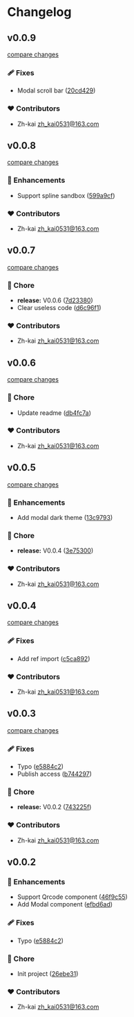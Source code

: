 # Changelog


## v0.0.9

[compare changes](https://github.com/zh-kai/nuxt-ui-components/compare/v0.0.8...v0.0.9)

### 🩹 Fixes

- Modal scroll bar ([20cd429](https://github.com/zh-kai/nuxt-ui-components/commit/20cd429))

### ❤️ Contributors

- Zh-kai <zh_kai0531@163.com>

## v0.0.8

[compare changes](https://github.com/zh-kai/nuxt-ui-components/compare/v0.0.7...v0.0.8)

### 🚀 Enhancements

- Support spline sandbox ([599a9cf](https://github.com/zh-kai/nuxt-ui-components/commit/599a9cf))

### ❤️ Contributors

- Zh-kai <zh_kai0531@163.com>

## v0.0.7

[compare changes](https://github.com/zh-kai/nuxt-ui-components/compare/v0.0.6...v0.0.7)

### 🏡 Chore

- **release:** V0.0.6 ([7d23380](https://github.com/zh-kai/nuxt-ui-components/commit/7d23380))
- Clear useless code ([d6c96f1](https://github.com/zh-kai/nuxt-ui-components/commit/d6c96f1))

### ❤️ Contributors

- Zh-kai <zh_kai0531@163.com>

## v0.0.6

[compare changes](https://github.com/zh-kai/nuxt-ui-components/compare/v0.0.5...v0.0.6)

### 🏡 Chore

- Update readme ([db4fc7a](https://github.com/zh-kai/nuxt-ui-components/commit/db4fc7a))

### ❤️ Contributors

- Zh-kai <zh_kai0531@163.com>

## v0.0.5

[compare changes](https://github.com/zh-kai/nuxt-ui-components/compare/v0.0.4...v0.0.5)

### 🚀 Enhancements

- Add modal dark theme ([13c9793](https://github.com/zh-kai/nuxt-ui-components/commit/13c9793))

### 🏡 Chore

- **release:** V0.0.4 ([3e75300](https://github.com/zh-kai/nuxt-ui-components/commit/3e75300))

### ❤️ Contributors

- Zh-kai <zh_kai0531@163.com>

## v0.0.4

[compare changes](https://github.com/zh-kai/nuxt-ui-components/compare/v0.0.3...v0.0.4)

### 🩹 Fixes

- Add ref import ([c5ca892](https://github.com/zh-kai/nuxt-ui-components/commit/c5ca892))

### ❤️ Contributors

- Zh-kai <zh_kai0531@163.com>

## v0.0.3

[compare changes](https://github.com/zh-kai/nuxt-ui-components/compare/v0.0.2...v0.0.3)

### 🩹 Fixes

- Typo ([e5884c2](https://github.com/zh-kai/nuxt-ui-components/commit/e5884c2))
- Publish access ([b744297](https://github.com/zh-kai/nuxt-ui-components/commit/b744297))

### 🏡 Chore

- **release:** V0.0.2 ([743225f](https://github.com/zh-kai/nuxt-ui-components/commit/743225f))

### ❤️ Contributors

- Zh-kai <zh_kai0531@163.com>

## v0.0.2


### 🚀 Enhancements

- Support Qrcode component ([46f9c55](https://github.com/zh-kai/nuxt-ui-components/commit/46f9c55))
- Add Modal component ([efbd6ad](https://github.com/zh-kai/nuxt-ui-components/commit/efbd6ad))

### 🩹 Fixes

- Typo ([e5884c2](https://github.com/zh-kai/nuxt-ui-components/commit/e5884c2))

### 🏡 Chore

- Init project ([26ebe31](https://github.com/zh-kai/nuxt-ui-components/commit/26ebe31))

### ❤️ Contributors

- Zh-kai <zh_kai0531@163.com>

